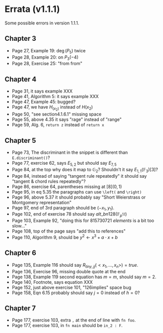 # Errata (v1.1.1)

Some possible errors in version 1.1.1.

## Chapter 3

- Page 27, Example 19: $\deg(P_5)$ twice
- Page 28, Example 20: on $P_3(-4)$
- Page 28, Exercise 25: "from from"

## Chapter 4

- Page 31, it says example XXX
- Page 41, Algorithm 5: it says example XXX
- Page 47, Example 45: bugged?
- Page 47, we have $H_(x_2)$ instead of $H(x_2)$
- Page 50, "see section4.1.6.1" missing space
- Page 55, above 4.35 it says "rage" instead of "range"
- Page 59, Alg. 6, `return z` instead of `return x`

## Chapter 5

- Page 73, The discriminant in the snippet is different than `E.discriminant()`?
- Page 77, exercise 62, says $E_{5, 2}$ but should say $E_{7, 5}$
- Page 84, at the top why does it map to $\mathbb{G}_2$? Shouldn't it say $E_{1, 1}(\mathbb{F}_3)[3]$?
- Page 84, instead of saying "tangent rule repeatedly" it should say "tangent & chord rules repeatedly"?
- Page 86, exercise 64, parentheses missing at $[8](0, 1)$
- Page 95, in eq 5.35 the paragraphs can use `\left(` and `\right)`
- Page 96, above 5.37 it should probably say "Short Weierstrass or Montgomery representation"
- Page 97, end of 3rd paragraph should be $(-x_1, y_1)$.
- Page 102, end of exercise 78 should say $alt\_bn128(\mathbb{F}_{p^{12}})$
- Page 103, Example 92, "doing this for 815730721 _elements_ is a bit too slow..."
- Page 108, top of the page says "add this to references"
- Page 110, Algorithm 9, should be $y^2 \gets x^3 + a\cdot x + b$

## Chapter 6

- Page 135, Example 116 should say $R_{tiny, jj}(<x_1, \ldots, x_n>) = true$.
- Page 136, Exercise 96, missing double quote at the end
- Page 138, Example 119 second equation has $m = m$, should say $m = 2$.
- Page 140, Footnote, says equation XXX
- Page 152, just above exercise 101, "126implies" space bug
- Page 158, Eqn 6.15 probably should say $j = 0$ instead of $h = 0$?

## Chapter 7

- Page 177, exercise 103, extra `,` at the end of line with `fn foo`.
- Page 177, exercise 103, in `fn main` should be `in_2 : F`.

